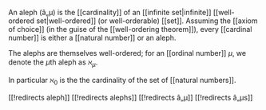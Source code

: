 
An aleph (â„µ) is the [[cardinality]] of an [[infinite set|infinite]] [[well-ordered set|well-ordered]] (or well-orderable) [[set]].  Assuming the [[axiom of choice]] (in the guise of the [[well-ordering theorem]]), every [[cardinal number]] is either a [[natural number]] or an aleph.

The alephs are themselves well-ordered; for an [[ordinal number]] $\mu$, we denote the $\mu$th aleph as $\aleph_\mu$.

In particular $\aleph_0$ is the the cardinality of the set of [[natural numbers]].


[[!redirects aleph]]
[[!redirects alephs]]
[[!redirects â„µ]]
[[!redirects â„µs]]
